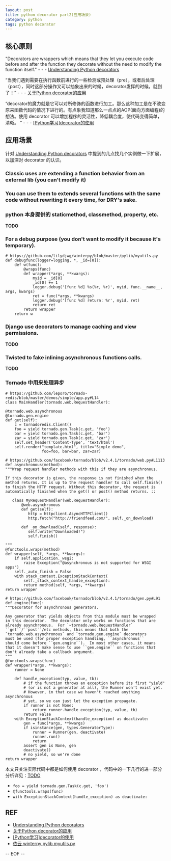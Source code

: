 ```yaml
---
layout: post
title: python decorator part2(应用场景)
category: python
tags: python decorator
---
```


## 核心原则

"Decorators are wrappers which means that they let you execute code before and after the function they decorate without the need to modify the function itself." - - - [Understanding Python decorators][1]

“当我们遇到需要在执行函数前进行的一些检测或预处理（pre），或者后处理（post），同时这部分操作又可以抽象出来的时候，decorator发挥的时候，就到了！” - - - [关于Python decorator的应用][2]

“decorator的魔力就是它可以对所修饰的函数进行加工。那么这种加工是在不改变原来函数代码的情况下进行的。有点象我知道那么一点点的AOP(面向方面编程)的想法。使用 decorator 可以增加程序的灵活性，降低耦合度，使代码变得简单，清晰。
” - - - [[Python学习]decorator的使用][3]

## 应用场景

针对 [Understanding Python decorators][1] 中提到的几点找几个实例做一下扩展，以加深对 decorator 的认识。

### Classic uses are extending a function behavior from an external lib (you can't modify it)

### You can use them to extends several functions with the same code without rewriting it every time, for DRY's sake.

### python 本身提供的 staticmethod, classmethod, property, etc.

**TODO**

### For a debug purpose (you don't want to modify it because it's temporary). 

    # https://github.com/lilydjwg/winterpy/blob/master/pylib/myutils.py
    def debugfunc(logger=logging, *, _id=[0]):
        def w(func):
            @wraps(func)
            def wrapper(*args, **kwargs):
                myid = _id[0]
                _id[0] += 1
                logger.debug('[func %d] %s(%r, %r)', myid, func.__name__, args, kwargs)
                ret = func(*args, **kwargs)
                logger.debug('[func %d] return: %r', myid, ret)
                return ret
            return wrapper
        return w

### Django use decorators to manage caching and view permissions. 

**TODO**

### Twisted to fake inlining asynchronous functions calls.

**TODO**

### Tornado 中用来处理异步

    # https://github.com/leporo/tornado-redis/blob/master/demos/simple/app.py#L14
    class MainHandler(tornado.web.RequestHandler):

    @tornado.web.asynchronous
    @tornado.gen.engine
    def get(self):
        c = tornadoredis.Client()
        foo = yield tornado.gen.Task(c.get, 'foo')
        bar = yield tornado.gen.Task(c.get, 'bar')
        zar = yield tornado.gen.Task(c.get, 'zar')
        self.set_header('Content-Type', 'text/html')
        self.render("template.html", title="Simple demo",
                    foo=foo, bar=bar, zar=zar)

    # https://github.com/facebook/tornado/blob/v2.4.1/tornado/web.py#L1113
    def asynchronous(method):
    """Wrap request handler methods with this if they are asynchronous.

    If this decorator is given, the response is not finished when the
    method returns. It is up to the request handler to call self.finish()
    to finish the HTTP request. Without this decorator, the request is
    automatically finished when the get() or post() method returns. ::

       class MyRequestHandler(web.RequestHandler):
           @web.asynchronous
           def get(self):
              http = httpclient.AsyncHTTPClient()
              http.fetch("http://friendfeed.com/", self._on_download)

           def _on_download(self, response):
              self.write("Downloaded!")
              self.finish()

    """
    @functools.wraps(method)
    def wrapper(self, *args, **kwargs):
        if self.application._wsgi:
            raise Exception("@asynchronous is not supported for WSGI apps")
        self._auto_finish = False
        with stack_context.ExceptionStackContext(
            self._stack_context_handle_exception):
            return method(self, *args, **kwargs)
    return wrapper

    # https://github.com/facebook/tornado/blob/v2.4.1/tornado/gen.py#L91
    def engine(func):
    """Decorator for asynchronous generators.

    Any generator that yields objects from this module must be wrapped
    in this decorator.  The decorator only works on functions that are
    already asynchronous.  For `~tornado.web.RequestHandler`
    ``get``/``post``/etc methods, this means that both the
    `tornado.web.asynchronous` and `tornado.gen.engine` decorators
    must be used (for proper exception handling, ``asynchronous``
    should come before ``gen.engine``).  In most other cases, it means
    that it doesn't make sense to use ``gen.engine`` on functions that
    don't already take a callback argument.
    """
    @functools.wraps(func)
    def wrapper(*args, **kwargs):
        runner = None

        def handle_exception(typ, value, tb):
            # if the function throws an exception before its first "yield"
            # (or is not a generator at all), the Runner won't exist yet.
            # However, in that case we haven't reached anything asynchronous
            # yet, so we can just let the exception propagate.
            if runner is not None:
                return runner.handle_exception(typ, value, tb)
            return False
        with ExceptionStackContext(handle_exception) as deactivate:
            gen = func(*args, **kwargs)
            if isinstance(gen, types.GeneratorType):
                runner = Runner(gen, deactivate)
                runner.run()
                return
            assert gen is None, gen
            deactivate()
            # no yield, so we're done
    return wrapper

本文只关注实际代码中都是如何使用 decorator ，代码中的一下几行的进一部分分析详见：[TODO](http://TO.DO)

* `foo = yield tornado.gen.Task(c.get, 'foo')`
* `@functools.wraps(func)`
* `with ExceptionStackContext(handle_exception) as deactivate:`

## REF

* [Understanding Python decorators][1]
* [关于Python decorator的应用][2]
* [[Python学习]decorator的使用][3]
* [依云 winterpy pylib myutils.py](https://github.com/lilydjwg/winterpy/blob/master/pylib/myutils.py)

-- EOF --

[1]: http://stackoverflow.com/questions/739654/understanding-python-decorators
[2]: http://imtx.me/archives/1706.html
[3]: http://blog.donews.com/limodou/archive/2004/12/19/207521.aspx
